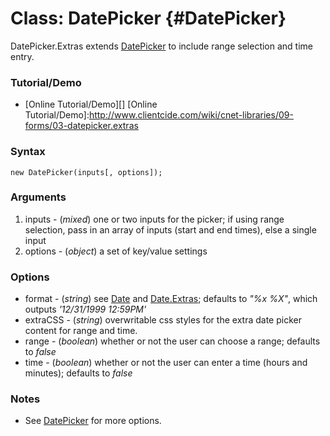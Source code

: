Class: DatePicker {#DatePicker}
===============================

DatePicker.Extras extends [DatePicker][] to include range selection and time entry.

### Tutorial/Demo

* [Online Tutorial/Demo][]
[Online Tutorial/Demo]:http://www.clientcide.com/wiki/cnet-libraries/09-forms/03-datepicker.extras


### Syntax

	new DatePicker(inputs[, options]);

### Arguments

1. inputs - (*mixed*) one or two inputs for the picker; if using range selection, pass in an array of inputs (start and end times), else a single input
2. options - (*object*) a set of key/value settings

### Options

* format - (*string*) see [Date][] and [Date.Extras][]; defaults to *"%x %X"*, which outputs *'12/31/1999 12:59PM'*
* extraCSS - (*string*) overwritable css styles for the extra date picker content for range and time.
* range - (*boolean*) whether or not the user can choose a range; defaults to *false*
* time - (*boolean*) whether or not the user can enter a time (hours and minutes); defaults to *false*

### Notes

*	See [DatePicker][] for more options.

[DatePicker]: http://clientcide.com/docs/Forms/DatePicker
[Date]: http://www.mootools.net/docs/more/Native/Date
[Date.Extras]: http://www.mootools.net/docs/more/Native/Date.Extras
